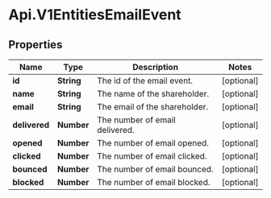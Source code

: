 # Api.V1EntitiesEmailEvent

## Properties

Name | Type | Description | Notes
------------ | ------------- | ------------- | -------------
**id** | **String** | The id of the email event. | [optional] 
**name** | **String** | The name of the shareholder. | [optional] 
**email** | **String** | The email of the shareholder. | [optional] 
**delivered** | **Number** | The number of email delivered. | [optional] 
**opened** | **Number** | The number of email opened. | [optional] 
**clicked** | **Number** | The number of email clicked. | [optional] 
**bounced** | **Number** | The number of email bounced. | [optional] 
**blocked** | **Number** | The number of email blocked. | [optional] 


